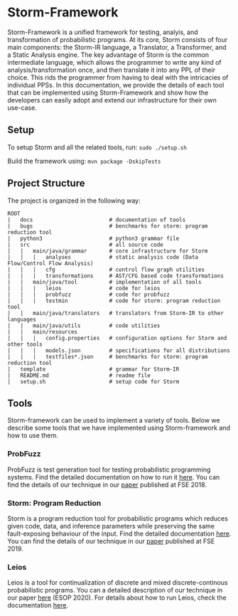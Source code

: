 # Storm-Framework

Storm-Framework is a unified framework for testing, analyis, and transformation of probabilistic programs.  At its core, Storm consists of four main components: the Storm-IR language, a Translator, a Transformer, and a Static Analysis engine. The key advantage of Storm is the common intermediate language, which allows the programmer to write any kind of analysis/transformation once, and then translate it into any PPL of their choice. This rids the programmer from having to deal with the intricacies of individual PPSs. In this documentation, we provide the details of each tool that can be implemented using Storm-Framework and show how the developers can easily adopt and extend our infrastructure for their own use-case. 


## Setup

To setup Storm and all the related tools, run: `sudo ./setup.sh`

Build the framework using: `mvn package -DskipTests`


## Project Structure

The project is organized in the following way:
```
ROOT
|   docs                        # documentation of tools
|   bugs                        # benchmarks for storm: program reduction tool
|   python3                     # python3 grammar file
|   src                         # all source code
|   |   main/java/grammar       # core infrastructure for Storm 
|   |   |   analyses            # static analysis code (Data Flow/Control Flow Analysis)           
|   |   |   cfg                 # control flow graph utilities
|   |   |   transformations     # AST/CFG based code transformations
|   |   main/java/tool          # implementation of all tools
|   |   |   leios               # code for leios
|   |   |   probfuzz            # code for probfuzz
|   |   |   testmin             # code for storm: program reduction tool
|   |   main/java/translators   # translators from Storm-IR to other languages
|   |   main/java/utils         # code utilities
|   |   main/resources
|   |   |   config.properties   # configuration options for Storm and other tools
|   |   |   models.json         # specifications for all distributions 
|   |   |   testfiles*.json     # benchmarks for storm: program reduction tool
|   template                    # grammar for Storm-IR
|   README.md                   # readme file
|   setup.sh                    # setup code for Storm
```

## Tools

Storm-framework can be used to implement a variety of tools. Below we describe some tools that we have implemented using Storm-framework and how to use them. 

### ProbFuzz

ProbFuzz is test generation tool for testing probabilistic programming systems. Find the detailed documentation on how to run it [here](docs/ProbFuzz.md). You can find the details of our technique in our [paper](http://misailo.web.engr.illinois.edu/papers/probfuzz-fse18.pdf) published at FSE 2018.

### Storm: Program Reduction

Storm is a program reduction tool for probabilistic programs which reduces given code, data, and inference parameters while preserving the same fault-exposing behaviour of the input. Find the detailed documentation [here](docs/Storm.md). You can find the details of our technique in our [paper](http://misailo.web.engr.illinois.edu/papers/storm-fse19.pdf) published at FSE 2019.

### Leios

Leios is a tool for continualization of discrete and mixed discrete-continous probabilistic programs. You can a detailed description of our technique in our paper [here](https://jsl1994.github.io/papers/ESOP2020Final.pdf) (ESOP 2020).
For details about how to run Leios, check the documentation [here](docs/LEIOS.md).

